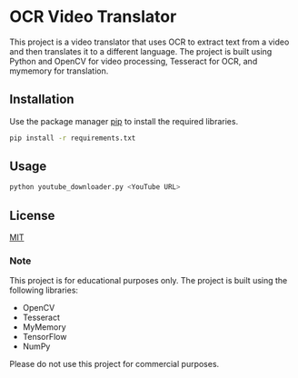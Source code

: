 # OCR Video Translator

This project is a video translator that uses OCR to extract text from a video and then translates it to a different language. The project is built using Python and OpenCV for video processing, Tesseract for OCR, and mymemory for translation.

## Installation

Use the package manager [pip](https://pip.pypa.io/en/stable/) to install the required libraries.

```bash
pip install -r requirements.txt
```

## Usage

```python
python youtube_downloader.py <YouTube URL>
```

## License

[MIT](https://choosealicense.com/licenses/mit/)

### Note

This project is for educational purposes only. The project is built using the following libraries:

- OpenCV
- Tesseract
- MyMemory
- TensorFlow
- NumPy

Please do not use this project for commercial purposes.

